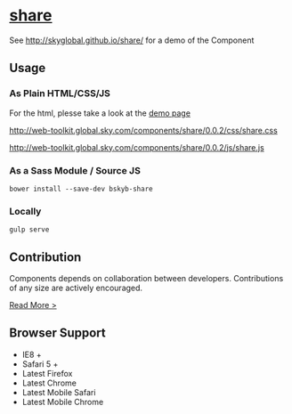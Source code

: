 [share](http://skyglobal.github.io/share/) 
========================

See http://skyglobal.github.io/share/ for a demo of the Component

## Usage

### As Plain HTML/CSS/JS

For the html, plesse take a look at the [demo page](http://skyglobal.github.io/share/)

http://web-toolkit.global.sky.com/components/share/0.0.2/css/share.css

http://web-toolkit.global.sky.com/components/share/0.0.2/js/share.js

### As a Sass Module / Source JS

`bower install --save-dev bskyb-share`

### Locally

`gulp serve`

## Contribution

Components depends on collaboration between developers. Contributions of any size are actively encouraged.

[Read More >](CONTRIBUTING.md)

## Browser Support

 * IE8 +
 * Safari 5 +
 * Latest Firefox
 * Latest Chrome
 * Latest Mobile Safari
 * Latest Mobile Chrome
